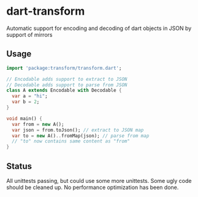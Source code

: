 dart-transform
==============

Automatic support for encoding and decoding of dart objects in JSON by support of mirrors

## Usage
```dart
import 'package:transform/transform.dart';

// Encodable adds support to extract to JSON
// Decodable adds support to parse from JSON
class A extends Encodable with Decodable {
  var a = "hi";
  var b = 2;
}

void main() {
  var from = new A();
  var json = from.toJson(); // extract to JSON map
  var to = new A()..fromMap(json); // parse from map
  // "to" now contains same content as "from"
}
```

## Status
All unittests passing, but could use some more unittests.
Some ugly code should be cleaned up.
No performance optimization has been done.
